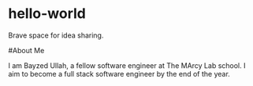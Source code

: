 # hello-world
Brave space for idea sharing.

#About Me

I am Bayzed Ullah, a fellow software engineer at The MArcy Lab school. I aim to become a full stack software engineer by the end of the year.
